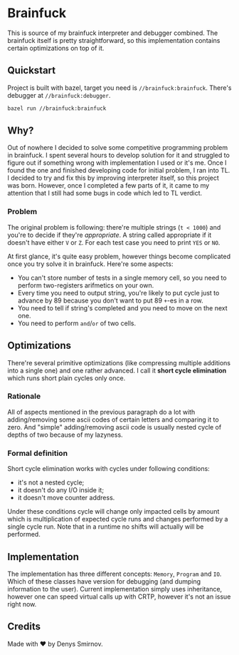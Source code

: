 # Brainfuck

This is source of my brainfuck interpreter and debugger combined.
The brainfuck itself is pretty straightforward, so this implementation contains certain optimizations on top of it.

## Quickstart

Project is built with bazel, target you need is `//brainfuck:brainfuck`.
There's debugger at `//brainfuck:debugger`.

```sh
bazel run //brainfuck:brainfuck
```

## Why?

Out of nowhere I decided to solve some competitive programming problem in brainfuck.
I spent several hours to develop solution for it and struggled to figure out if something wrong with implementation I used or it's me.
Once I found the one and finished developing code for initial problem, I ran into TL.
I decided to try and fix this by improving interpreter itself, so this project was born.
However, once I completed a few parts of it, it came to my attention that I still had some bugs in code which led to TL verdict.

### Problem

The original problem is following: there're multiple strings (`t < 1000`) and you're to decide if they're _appropriate_.
A string called appropriate if it doesn't have either `V` or `Z`.
For each test case you need to print `YES` or `NO`.

At first glance, it's quite easy problem, however things become complicated once you try solve it in brainfuck.
Here're some aspects:
- You can't store number of tests in a single memory cell, so you need to perform two-registers arifmetics on your own.
- Every time you need to output string, you're likely to put cycle just to advance by 89 because you don't want to put 89 `+`-es in a row.
- You need to tell if string's completed and you need to move on the next one.
- You need to perform `and`/`or` of two cells.

## Optimizations

There're several primitive optimizations (like compressing multiple additions into a single one) and one rather advanced.
I call it **short cycle elimination** which runs short plain cycles only once.

### Rationale

All of aspects mentioned in the previous paragraph do a lot with adding/removing some ascii codes of certain letters and comparing it to zero.
And "simple" adding/removing ascii code is usually nested cycle of depths of two because of my lazyness.

### Formal definition

Short cycle elimination works with cycles under following conditions:
- it's not a nested cycle;
- it doesn't do any I/O inside it;
- it doesn't move counter address.

Under these conditions cycle will change only impacted cells by amount which is multiplication of expected cycle runs and changes performed by a single cycle run.
Note that in a runtime no shifts will actually will be performed.

## Implementation

The implementation has three different concepts: `Memory`, `Program` and `IO`.
Which of these classes have version for debugging (and dumping information to the user).
Current implementation simply uses inheritance, however one can speed virtual calls up with CRTP, however it's not an issue right now.

## Credits

Made with :heart: by Denys Smirnov.
